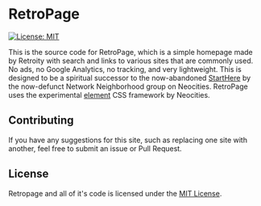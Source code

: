 # RetroPage
[![License: MIT](https://img.shields.io/badge/License-MIT-yellow.svg)](https://opensource.org/licenses/MIT)

This is the source code for RetroPage, which is a simple homepage made by Retroity with search and links to various sites that are commonly used. No ads, no Google Analytics, no tracking, and very lightweight. This is designed to be a spiritual successor to the now-abandoned [StartHere](https://starthere.neocities.org/) by the now-defunct Network Neighborhood group on Neocities. RetroPage uses the experimental [element](https://github.com/neocities/element) CSS framework by Neocities.

## Contributing
If you have any suggestions for this site, such as replacing one site with another, feel free to submit an issue or Pull Request.

## License
Retropage and all of it's code is licensed under the [MIT License](https://github.com/RetroPage/RetroPage.github.io/blob/master/LICENSE).
